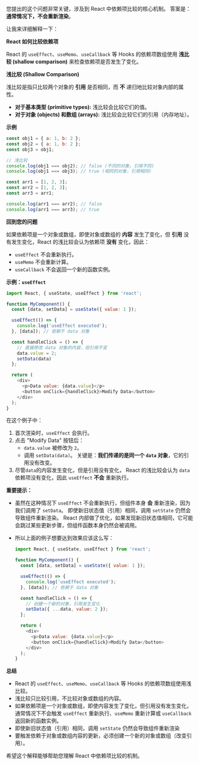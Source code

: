 您提出的这个问题非常关键，涉及到 React 中依赖项比较的核心机制。 答案是：**通常情况下，不会重新渲染**。

让我来详细解释一下：

**React 如何比较依赖项**

React 的 `useEffect`、`useMemo`、`useCallback` 等 Hooks 的依赖项数组使用 **浅比较 (shallow comparison)** 来检查依赖项是否发生了变化。

**浅比较 (Shallow Comparison)**

浅比较是指只比较两个对象的 **引用** 是否相同，而 **不** 递归地比较对象内部的属性。

*   **对于基本类型 (primitive types):** 浅比较会比较它们的值。
*   **对于对象 (objects) 和数组 (arrays):** 浅比较会比较它们的引用（内存地址）。

**示例**

```javascript
const obj1 = { a: 1, b: 2 };
const obj2 = { a: 1, b: 2 };
const obj3 = obj1;

// 浅比较
console.log(obj1 === obj2); // false (不同的对象，引用不同)
console.log(obj1 === obj3); // true (相同的对象，引用相同)

const arr1 = [1, 2, 3];
const arr2 = [1, 2, 3];
const arr3 = arr1;

console.log(arr1 === arr2); // false
console.log(arr1 === arr3); // true
```

**回到您的问题**

如果依赖项是一个对象或数组，即使对象或数组的 **内容** 发生了变化，但 **引用** 没有发生变化，React 的浅比较会认为依赖项 **没有** 变化，因此：

*   `useEffect` 不会重新执行。
*   `useMemo` 不会重新计算。
*   `useCallback` 不会返回一个新的函数实例。

**示例：`useEffect`**

```javascript
import React, { useState, useEffect } from 'react';

function MyComponent() {
  const [data, setData] = useState({ value: 1 });

  useEffect(() => {
    console.log('useEffect executed');
  }, [data]); // 依赖于 data 对象

  const handleClick = () => {
    // 直接修改 data 对象的内容，但引用不变
    data.value = 2;
    setData(data)
  };

  return (
    <div>
      <p>Data value: {data.value}</p>
      <button onClick={handleClick}>Modify Data</button>
    </div>
  );
}
```

在这个例子中：

1.  首次渲染时，`useEffect` 会执行。
2.  点击 "Modify Data" 按钮后：
    *   `data.value` 被修改为 `2`。
    *   调用 `setData(data)`。 关键是：**我们传递的是同一个 `data` 对象**，它的引用没有改变。
3.  尽管`data`的内容发生变化，但是引用没有变化， React 的浅比较会认为 `data` 依赖项没有变化，因此 `useEffect` **不会** 重新执行。

**重要提示：**

*   虽然在这种情况下 `useEffect` 不会重新执行，但组件本身 **会** 重新渲染，因为我们调用了 `setData`。 即使新旧状态值（引用）相同，调用 `setState` 仍然会导致组件重新渲染。 React 内部做了优化，如果发现新旧状态值相同，它可能会跳过某些更新步骤，但组件函数本身仍然会被调用。
*   所以上面的例子想要达到效果应该这么写：

    ```javascript
    import React, { useState, useEffect } from 'react';
    
    function MyComponent() {
      const [data, setData] = useState({ value: 1 });
    
      useEffect(() => {
        console.log('useEffect executed');
      }, [data]); // 依赖于 data 对象
    
      const handleClick = () => {
        // 创建一个新的对象，引用发生变化
        setData({ ...data, value: 2 });
      };
    
      return (
        <div>
          <p>Data value: {data.value}</p>
          <button onClick={handleClick}>Modify Data</button>
        </div>
      );
    }
    ```

**总结**

*   React 的 `useEffect`、`useMemo`、`useCallback` 等 Hooks 的依赖项数组使用浅比较。
*   浅比较只比较引用，不比较对象或数组的内容。
*   如果依赖项是一个对象或数组，即使内容发生了变化，但引用没有发生变化，通常情况下不会触发 `useEffect` 重新执行、`useMemo` 重新计算或 `useCallback` 返回新的函数实例。
*  即使新旧状态值（引用）相同，调用 `setState` 仍然会导致组件重新渲染
*   要触发依赖于对象或数组内容的更新，必须创建一个新的对象或数组（改变引用）。

希望这个解释能够帮助您理解 React 中依赖项比较的机制。

